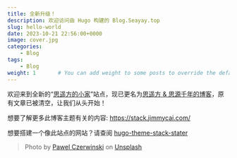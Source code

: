 ```yaml
---
title: 全新升级！
description: 欢迎访问由 Hugo 构建的 Blog.Seayay.top
slug: hello-world
date: 2023-10-21 22:56:00+0000
image: cover.jpg
categories:
    - Blog
tags:
    - Blog
weight: 1       # You can add weight to some posts to override the default sorting (date descending)
---
```


欢迎来到全新的“[思遥方的小家](https://blog.seayay.top)”站点，现已更名为[思遥方 & 思源千年的博客](https://blog.seayay.top)，原有文章已被清空，让我们从头开始！

想要了解更多此博客主题有关的内容: https://stack.jimmycai.com/

想要搭建一个像此站点的网站？请查阅 [hugo-theme-stack-stater](https://github.com/CaiJimmy/hugo-theme-stack-starter)

> Photo by [Pawel Czerwinski](https://unsplash.com/@pawel_czerwinski) on [Unsplash](https://unsplash.com/)
